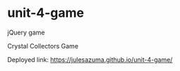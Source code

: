# unit-4-game
jQuery game

Crystal Collectors Game

Deployed link: https://julesazuma.github.io/unit-4-game/
